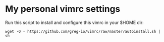 # My personal vimrc settings

Run this script to install and configure this vimrc in your $HOME dir:

`wget -O - https://github.com/greg-io/vimrc/raw/master/autoinstall.sh | sh`

